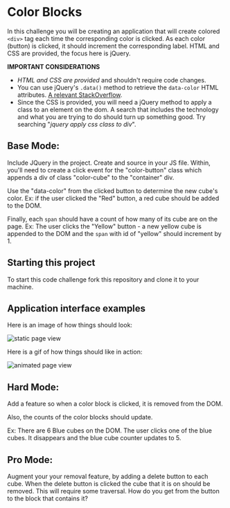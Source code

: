 Color Blocks
===

In this challenge you will be creating an application that will create colored `<div>` tag each time the corresponding color is clicked. As each color (button) is clicked, it should increment the corresponding label. HTML and CSS are provided, the focus here is jQuery.

**IMPORTANT CONSIDERATIONS**

- _HTML and CSS are provided_ and shouldn't require code changes.
- You can use jQuery's `.data()` method to retrieve the `data-color` HTML attributes. [A relevant StackOverflow](http://stackoverflow.com/questions/5309926/how-to-get-the-data-id-attribute).
- Since the CSS is provided, you will need a jQuery method to apply a class to an element on the dom. A search that includes the technology and what you are trying to do should turn up something good. Try searching "_jquery apply css class to div_".

Base Mode:
---

Include JQuery in the project. Create and source in your JS file. Within, you'll need to create a click event for the "color-button" class which appends a div of class "color-cube" to the "container" div. 

Use the "data-color" from the clicked button to determine the new cube's color. 
Ex: if the user clicked the "Red" button, a red cube should be added to the DOM.

Finally, each ```span``` should have a count of how many of its cube are on the page. Ex: The user clicks the "Yellow" button - a new yellow cube is appended to the DOM and the ```span``` with id of "yellow" should increment by 1.

Starting this project
---
To start this code challenge fork this repository and clone it to your machine.

Application interface examples
---

Here is an image of how things should look:

![static page view](image0.png)

Here is a gif of how things should like in action:

![animated page view](image1.gif)

Hard Mode:
---

Add a feature so when a color block is clicked, it is removed from the DOM.

Also, the counts of the color blocks should update. 

Ex: There are 6 Blue cubes on the DOM. The user clicks one of the blue cubes. It disappears and the blue cube counter updates to 5.
        
Pro Mode:
--- 
Augment your your removal feature, by adding a delete button to each cube. When the delete button is clicked the cube that it is on should be removed. This will require some traversal. How do you get from the button to the block that contains it?


